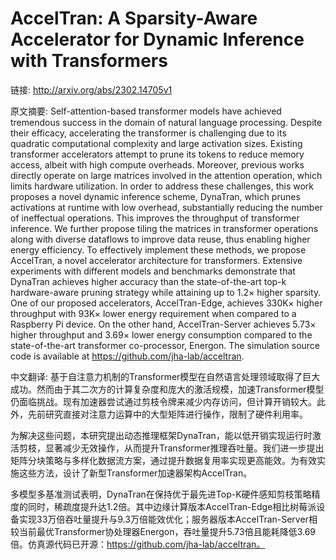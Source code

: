 # AccelTran: A Sparsity-Aware Accelerator for Dynamic Inference with Transformers

链接: http://arxiv.org/abs/2302.14705v1

原文摘要:
Self-attention-based transformer models have achieved tremendous success in
the domain of natural language processing. Despite their efficacy, accelerating
the transformer is challenging due to its quadratic computational complexity
and large activation sizes. Existing transformer accelerators attempt to prune
its tokens to reduce memory access, albeit with high compute overheads.
Moreover, previous works directly operate on large matrices involved in the
attention operation, which limits hardware utilization. In order to address
these challenges, this work proposes a novel dynamic inference scheme,
DynaTran, which prunes activations at runtime with low overhead, substantially
reducing the number of ineffectual operations. This improves the throughput of
transformer inference. We further propose tiling the matrices in transformer
operations along with diverse dataflows to improve data reuse, thus enabling
higher energy efficiency. To effectively implement these methods, we propose
AccelTran, a novel accelerator architecture for transformers. Extensive
experiments with different models and benchmarks demonstrate that DynaTran
achieves higher accuracy than the state-of-the-art top-k hardware-aware pruning
strategy while attaining up to 1.2$\times$ higher sparsity. One of our proposed
accelerators, AccelTran-Edge, achieves 330K$\times$ higher throughput with
93K$\times$ lower energy requirement when compared to a Raspberry Pi device. On
the other hand, AccelTran-Server achieves 5.73$\times$ higher throughput and
3.69$\times$ lower energy consumption compared to the state-of-the-art
transformer co-processor, Energon. The simulation source code is available at
https://github.com/jha-lab/acceltran.

中文翻译:
基于自注意力机制的Transformer模型在自然语言处理领域取得了巨大成功。然而由于其二次方的计算复杂度和庞大的激活规模，加速Transformer模型仍面临挑战。现有加速器尝试通过剪枝令牌来减少内存访问，但计算开销较大。此外，先前研究直接对注意力运算中的大型矩阵进行操作，限制了硬件利用率。

为解决这些问题，本研究提出动态推理框架DynaTran，能以低开销实现运行时激活剪枝，显著减少无效操作，从而提升Transformer推理吞吐量。我们进一步提出矩阵分块策略与多样化数据流方案，通过提升数据复用率实现更高能效。为有效实施这些方法，设计了新型Transformer加速器架构AccelTran。

多模型多基准测试表明，DynaTran在保持优于最先进Top-K硬件感知剪枝策略精度的同时，稀疏度提升达1.2倍。其中边缘计算版本AccelTran-Edge相比树莓派设备实现33万倍吞吐量提升与9.3万倍能效优化；服务器版本AccelTran-Server相较当前最优Transformer协处理器Energon，吞吐量提升5.73倍且能耗降低3.69倍。仿真源代码已开源：https://github.com/jha-lab/acceltran。
